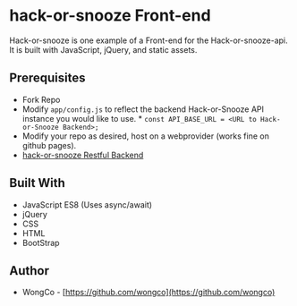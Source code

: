 # hack-or-snooze Front-end

Hack-or-snooze is one example of a Front-end for the Hack-or-snooze-api. It is built with JavaScript, jQuery, and static assets.

## Prerequisites

- Fork Repo
- Modify `app/config.js` to reflect the backend Hack-or-Snooze API instance you would like to use. \* `const API_BASE_URL = <URL to Hack-or-Snooze Backend>;`
- Modify your repo as desired, host on a webprovider (works fine on github pages).
- [hack-or-snooze Restful Backend](https://github.com/wongco/hack-or-snooze-api)

## Built With

- JavaScript ES8 (Uses async/await)
- jQuery
- CSS
- HTML
- BootStrap

## Author

- WongCo - [https://github.com/wongco](https://github.com/wongco)

